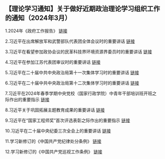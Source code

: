 ## 【理论学习通知】关于做好近期政治理论学习组织工作的通知（2024年3月）


1.2024年《政府工作报告》     [链接](https://h.xinhuaxmt.com/vh512/share/11927673?d=134d7b8&channel=weixin)

2.习近平在出席解放军和武警部队代表团全体会议时的重要讲话    [链接](https://www.gov.cn/xinwen/2023-03/08/content_5745474.htm    )

3.习近平在看望参加政协会议的民革科技界环境资源界委员时的重要讲话      [链接](http://www.cppcc.gov.cn/zxww/2024/03/06/ARTI1709730833927339.shtml   )

4.习近平在参加江苏代表团审议时的重要讲话     [链接](https://www.gov.cn/xinwen/2023-03/05/content_5744877.htm  )

5.习近平在二十届中共中央政治局第十一次集体学习时的重要讲话      [链接](https://www.xuexi.cn/lgpage/detail/index.html?id=8259793824339479917&item_id=8259793824339479917  )

6.习近平在二十届中共中央政治局第十二次集体学习时的重要讲话       [链接](https://www.xuexi.cn/lgpage/detail/index.html?id=15467957093565455119&item_id=15467957093565455119  )

7.习近平在2024年春季学期中央党校（国家行政学院）中青年干部培训班开班之际作出的重要指示      [链接](https://www.gov.cn/yaowen/liebiao/202403/content_6935467.htm  )

8.习近平关于巩固拓展主题教育成果的重要讲话      [链接](https://www.gov.cn/yaowen/liebiao/202402/content_6930217.htm?_refluxos=a10  )

9.习近平在“国家工程师奖”首次评选表彰之际作出的重要指示       [链接](https://www.gov.cn/yaowen/liebiao/202401/content_6927121.htm  )

10.习近平在二十届中央纪委三次全会上的重要讲话        [链接](https://www.gov.cn/yaowen/liebiao/202401/content_6924871.htm  )

11.学习新修订的《中国共产党纪律处分条例》     [链接](https://www.ccdi.gov.cn/fgk/law_display/71035  )

12.学习新修订的《中国共产党巡视工作条例》       [链接](https://www.ccdi.gov.cn/fgk/law_display/71038  )



